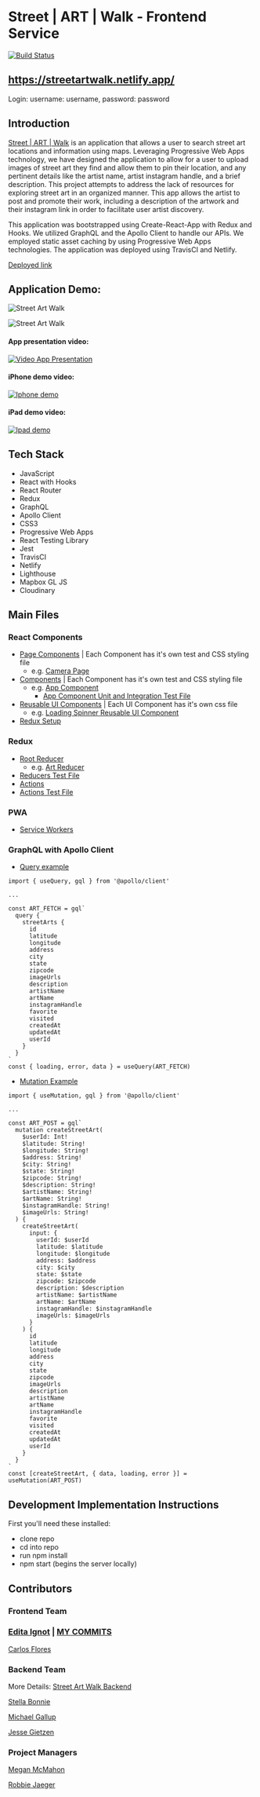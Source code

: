 # Street | ART | Walk - Frontend Service 

[![Build Status](https://travis-ci.org/StreetArtMap/streetArtMap.svg?branch=master)](https://travis-ci.org/StreetArtMap/streetArtMap)

## https://streetartwalk.netlify.app/ 
Login: username: username, password: password

## Introduction

[Street | ART | Walk](https://streetartwalk.netlify.app/ ) is an application that allows a user to search street art locations and information using maps. Leveraging Progressive Web Apps technology, we have designed the application to allow for a user to upload images of street art they find and allow them to pin their location, and any pertinent details like the artist name, artist instagram handle, and a brief description. This project attempts to address the lack of resources for exploring street art in an organized manner. This app allows the artist to post and promote their work, including a description of the artwork and their instagram link in order to facilitate user artist discovery. 

This application was bootstrapped using Create-React-App with Redux and Hooks. We utilized GraphQL and the Apollo Client to handle our APIs. We employed static asset caching by using Progressive Web Apps technologies. The application was deployed using TravisCI and Netlify. 

[Deployed link](https://streetartwalk.netlify.app/)

## Application Demo: 
![Street Art Walk](https://res.cloudinary.com/ds6dxgvxo/image/upload/v1600219353/streetartwalk1_u8uzdd.jpg)

![Street Art Walk](https://res.cloudinary.com/ds6dxgvxo/image/upload/v1600219328/streetartwalk2_pajf7z.jpg)

#### App presentation video:
[![Video App Presentation](https://res.cloudinary.com/ds6dxgvxo/image/upload/v1600546863/Screen_Shot_2020-09-19_at_14.20.04_nilfeq.jpg)](https://vimeo.com/459573196)

#### iPhone demo video:
[![Iphone demo](https://res.cloudinary.com/ds6dxgvxo/image/upload/v1600216366/streetartwalkiphone_hiowh1.jpg)](https://vimeo.com/458368989)

#### iPad demo video:
[![Ipad demo](https://res.cloudinary.com/ds6dxgvxo/image/upload/v1600216366/streetartwalkipad_jpcjdu.jpg)](https://vimeo.com/458365408)

## Tech Stack

- JavaScript
- React with Hooks
- React Router
- Redux
- GraphQL 
- Apollo Client 
- CSS3
- Progressive Web Apps
- React Testing Library
- Jest
- TravisCI
- Netlify 
- Lighthouse 
- Mapbox GL JS
- Cloudinary

## Main Files

### React Components
- [Page Components](https://github.com/StreetArtMap/streetArtMap/tree/master/src/pages) | Each Component has it's own test and CSS styling file
  - e.g. [Camera Page](https://github.com/StreetArtMap/streetArtMap/tree/master/src/pages/CameraPage)
- [Components](https://github.com/StreetArtMap/streetArtMap/tree/master/src/components) | Each Component has it's own test and CSS styling file
  - e.g. [App Component](https://github.com/StreetArtMap/streetArtMap/blob/master/src/components/App/App.js)
    - [App Component Unit and Integration Test File](https://github.com/StreetArtMap/streetArtMap/blob/master/src/components/App/App.test.js)
- [Reusable UI Components](https://github.com/StreetArtMap/streetArtMap/tree/master/src/UIComponents) | Each UI Component has it's own css file
  - e.g. [Loading Spinner Reusable UI Component](https://github.com/StreetArtMap/streetArtMap/tree/master/src/UIComponents/LoadingSpinner)
- [Redux Setup](https://github.com/StreetArtMap/streetArtMap/blob/master/src/index.js)
### Redux
  - [Root Reducer](https://github.com/StreetArtMap/streetArtMap/blob/master/src/reducers/index.js)
    - e.g. [Art Reducer](https://github.com/StreetArtMap/streetArtMap/blob/master/src/reducers/artsReducer.js)
  - [Reducers Test File](https://github.com/StreetArtMap/streetArtMap/blob/master/src/reducers/reducers.test.js)
  - [Actions](https://github.com/StreetArtMap/streetArtMap/blob/master/src/actions/actions.js)
  - [Actions Test File](https://github.com/StreetArtMap/streetArtMap/blob/master/src/actions/actions.test.js)
### PWA
  - [Service Workers](https://github.com/StreetArtMap/streetArtMap/blob/master/public/serviceworker.js)
### GraphQL with Apollo Client
  - [Query example](https://github.com/StreetArtMap/streetArtMap/blob/master/src/pages/LoginPage/LoginPage.js)
  ```
  import { useQuery, gql } from '@apollo/client'

  ...

  const ART_FETCH = gql`
    query {
      streetArts {
        id
        latitude
        longitude
        address
        city
        state
        zipcode
        imageUrls
        description
        artistName
        artName
        instagramHandle
        favorite
        visited
        createdAt
        updatedAt
        userId
      }
    }
  `
  const { loading, error, data } = useQuery(ART_FETCH)
  ```
  - [Mutation Example](https://github.com/StreetArtMap/streetArtMap/blob/master/src/components/CreateForm/CreateForm.js)
  ```
  import { useMutation, gql } from '@apollo/client'

  ...

  const ART_POST = gql`
    mutation createStreetArt(
      $userId: Int!
      $latitude: String!
      $longitude: String!
      $address: String!
      $city: String!
      $state: String!
      $zipcode: String!
      $description: String!
      $artistName: String!
      $artName: String!
      $instagramHandle: String!
      $imageUrls: String!
    ) {
      createStreetArt(
        input: {
          userId: $userId
          latitude: $latitude
          longitude: $longitude
          address: $address
          city: $city
          state: $state
          zipcode: $zipcode
          description: $description
          artistName: $artistName
          artName: $artName
          instagramHandle: $instagramHandle
          imageUrls: $imageUrls
        }
      ) {
        id
        latitude
        longitude
        address
        city
        state
        zipcode
        imageUrls
        description
        artistName
        artName
        instagramHandle
        favorite
        visited
        createdAt
        updatedAt
        userId
      }
    }
  `
  const [createStreetArt, { data, loading, error }] = useMutation(ART_POST)
  ```

## Development Implementation Instructions

First you'll need these installed:

- clone repo 
- cd into repo
- run npm install 
- npm start (begins the server locally)

## Contributors <a name="team"></a>

  ### Frontend Team
   ### [Edita Ignot](https://github.com/edignot) | [MY COMMITS](https://github.com/StreetArtMap/streetArtMap/commits/master?after=03485ade34c92e1eba5047ce69f0473778166856+34&author=edignot&branch=master)

   [Carlos Flores](https://github.com/carflor)

  ### Backend Team

More Details: [Street Art Walk Backend](https://github.com/StreetArtMap/street_art_backend)

   [Stella Bonnie](https://github.com/stellakunzang)

   [Michael Gallup](https://github.com/Gallup93)

   [Jesse Gietzen](https://github.com/elguapogordo)

  ### Project Managers

   [Megan McMahon](https://github.com/memcmahon)

   [Robbie Jaeger](https://github.com/robbiejaeger)

